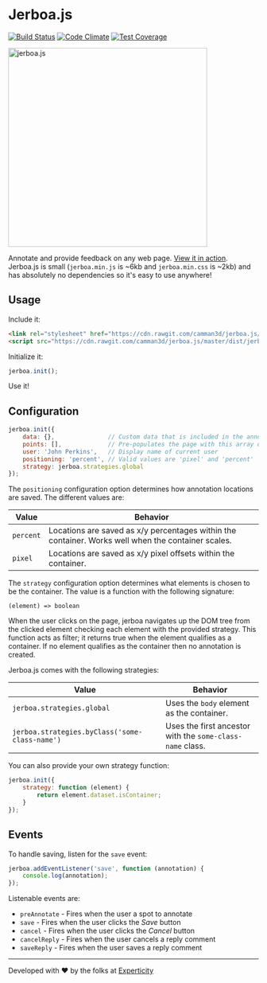 # Jerboa.js

[![Build Status](https://travis-ci.org/camman3d/jerboa.js.svg?branch=master)](https://travis-ci.org/camman3d/jerboa.js)
[![Code Climate](https://codeclimate.com/github/camman3d/jerboa.js/badges/gpa.svg)](https://codeclimate.com/github/camman3d/jerboa.js)
[![Test Coverage](https://codeclimate.com/github/camman3d/jerboa.js/badges/coverage.svg)](https://codeclimate.com/github/camman3d/jerboa.js/coverage)

<img alt="jerboa.js" src="https://github.com/camman3d/jerboa.js/raw/master/img/jerboa.jpg" height="400" />

Annotate and provide feedback on any web page. [View it in action](https://camman3d.github.io/jerboa.js/). Jerboa.js is
small (`jerboa.min.js` is ~6kb and `jerboa.min.css` is ~2kb) and has absolutely no dependencies so it's easy to use
anywhere! 

## Usage

Include it:

```html
<link rel="stylesheet" href="https://cdn.rawgit.com/camman3d/jerboa.js/master/dist/jerboa.min.css" />
<script src="https://cdn.rawgit.com/camman3d/jerboa.js/master/dist/jerboa.min.js"></script>
```

Initialize it:

```js
jerboa.init();
```

Use it!

## Configuration

```js
jerboa.init({
    data: {},               // Custom data that is included in the annotation object,
    points: [],             // Pre-populates the page with this array of annotation objects
    user: 'John Perkins',   // Display name of current user
    positioning: 'percent', // Valid values are 'pixel' and 'percent' 
    strategy: jerboa.strategies.global 
});
```

The `positioning` configuration option determines how annotation locations are saved. The different values are:

| Value | Behavior |
| --- | --- |
| `percent` | Locations are saved as x/y percentages within the container. Works well when the container scales. |
| `pixel` | Locations are saved as x/y pixel offsets within the container. |

The `strategy` configuration option determines what elements is chosen to be the container. The value is a function with
the following signature:

```
(element) => boolean
```

When the user clicks on the page, jerboa navigates up the DOM tree from the clicked element checking each element with
the provided strategy. This function acts as filter; it returns true when the element qualifies as a container.  If no
element qualifies as the container then no annotation is created. 

Jerboa.js comes with the following strategies:

| Value | Behavior |
| --- | --- |
| `jerboa.strategies.global` | Uses the `body` element as the container. |
| `jerboa.strategies.byClass('some-class-name')` | Uses the first ancestor with the `some-class-name` class. |

You can also provide your own strategy function:

```js
jerboa.init({
    strategy: function (element) {
        return element.dataset.isContainer;
    }
});
```

## Events

To handle saving, listen for the `save` event:

```js
jerboa.addEventListener('save', function (annotation) {
    console.log(annotation);
});
```

Listenable events are:

* `preAnnotate` - Fires when the user a spot to annotate
* `save` - Fires when the user clicks the *Save* button
* `cancel` - Fires when the user clicks the *Cancel* button
* `cancelReply` - Fires when the user cancels a reply comment
* `saveReply` - Fires when the user saves a reply comment


-----

Developed with ❤️ by the folks at [Experticity](https://www.experticity.com/)
